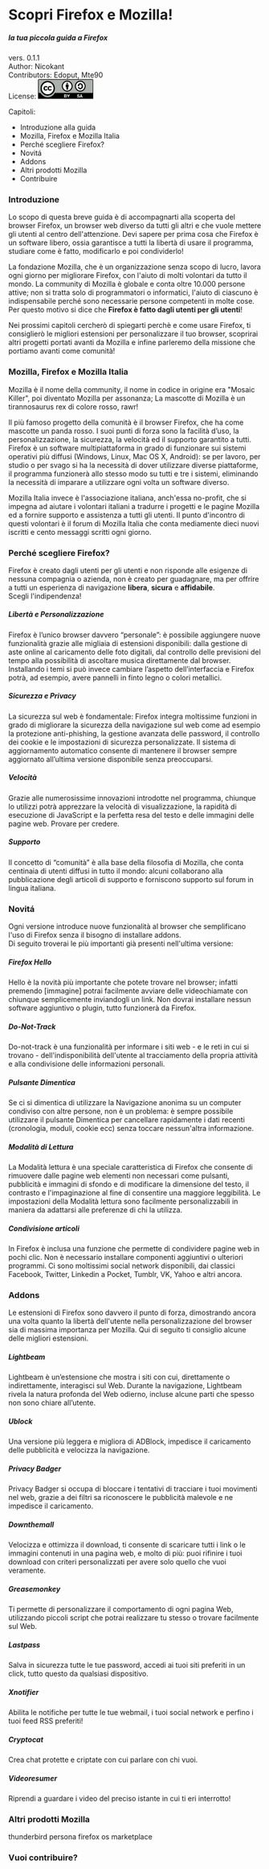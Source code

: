 # Scopri Firefox e Mozilla!

##### la tua piccola guida a Firefox

vers. 0.1.1  
Author: Nicokant  
Contributors: Edoput, Mte90  
License: <img src="images/license.png" style="width:110px;">

Capitoli:

* Introduzione alla guida
* Mozilla, Firefox e Mozilla Italia
* Perché scegliere Firefox?
* Novitá
* Addons
* Altri prodotti Mozilla
* Contribuire

### Introduzione

Lo scopo di questa breve guida è di accompagnarti alla scoperta del browser Firefox, un browser web diverso da tutti gli altri e che vuole mettere gli utenti al centro dell'attenzione. Devi sapere per prima cosa che Firefox è un software libero, ossia garantisce a tutti la libertà di usare il programma, studiare come è fatto, modificarlo e poi condividerlo!

La fondazione Mozilla, che è un organizzazione senza scopo di lucro, lavora ogni giorno per migliorare Firefox, con l'aiuto di molti volontari da tutto il mondo. La community di Mozilla è globale e conta oltre 10.000 persone attive; non si tratta solo di programmatori o informatici, l'aiuto di ciascuno è indispensabile perché sono necessarie persone competenti in molte cose. Per questo motivo si dice che **Firefox è fatto dagli utenti per gli utenti**!

Nei prossimi capitoli cercherò di spiegarti perchè e come usare Firefox, ti consiglierò le migliori estensioni per personalizzare il tuo browser, scoprirai altri progetti portati avanti da Mozilla e infine parleremo della missione che portiamo avanti come comunità!

### Mozilla, Firefox e Mozilla Italia

Mozilla è il nome della community, il nome in codice in origine era "Mosaic Killer", poi diventato Mozilla per assonanza; La mascotte di Mozilla è un tirannosaurus rex di colore rosso, rawr!

Il più famoso progetto della comunità è il browser Firefox, che ha come mascotte un panda rosso. I suoi punti di forza  sono la facilità d’uso, la personalizzazione, la sicurezza, la velocità ed il supporto garantito a tutti.  
Firefox è un software multipiattaforma in grado di funzionare sui sistemi operativi più diffusi (Windows, Linux, Mac OS X, Android): se per lavoro, per studio o per svago si ha la necessità di dover utilizzare diverse piattaforme, il programma funzionerà allo stesso modo su tutti e tre i sistemi, eliminando la necessità di imparare a utilizzare ogni volta un software diverso.

Mozilla Italia invece è l'associazione italiana, anch'essa no-profit, che si impegna ad aiutare i volontari italiani a tradurre i progetti e le pagine Mozilla ed a fornire supporto e assistenza a tutti gli utenti. Il punto d'incontro di questi volontari è il forum di Mozilla Italia che conta mediamente dieci nuovi iscritti e cento messaggi scritti ogni giorno.

### Perché scegliere Firefox?

Firefox è creato dagli utenti per gli utenti e non risponde alle esigenze di nessuna compagnia o azienda, non è creato per guadagnare, ma per offrire a tutti un esperienza di navigazione **libera**, **sicura** e **affidabile**.  
Scegli l'indipendenza!

##### Libertà e Personalizzazione

Firefox è l’unico browser davvero “personale”: è possibile aggiungere nuove funzionalità grazie alle migliaia di estensioni disponibili: dalla gestione di aste online al caricamento delle foto digitali, dal controllo delle previsioni del tempo alla possibilità di ascoltare musica direttamente dal browser. Installando i temi si può invece cambiare l’aspetto dell’interfaccia e Firefox potrà, ad esempio, avere pannelli in finto legno o colori metallici.

##### Sicurezza e Privacy

La sicurezza sul web è fondamentale: Firefox integra moltissime funzioni in grado di migliorare la sicurezza della navigazione sul web come ad esempio la protezione anti-phishing, la gestione avanzata delle password, il controllo dei cookie e le impostazioni di sicurezza personalizzate. Il sistema di aggiornamento automatico consente di mantenere il browser sempre aggiornato all’ultima versione disponibile senza preoccuparsi.

##### Velocità

Grazie alle numerosissime innovazioni introdotte nel programma, chiunque lo utilizzi potrà apprezzare la velocità di visualizzazione, la rapidità di esecuzione di JavaScript e la perfetta resa del testo e delle immagini delle pagine web. Provare per credere.

##### Supporto

Il concetto di “comunità” è alla base della filosofia di Mozilla, che conta centinaia di utenti diffusi in tutto il mondo: alcuni collaborano alla pubblicazione degli articoli di supporto e forniscono supporto sul forum in lingua italiana.

### Novitá

Ogni versione introduce nuove funzionalità al browser che semplificano l'uso di Firefox senza il bisogno di installare addons.  
Di seguito troverai le più importanti già presenti nell'ultima versione:

##### Firefox Hello

Hello è la novità più importante che potete trovare nel browser; infatti premendo [immagine] potrai facilmente avviare delle videochiamate con chiunque semplicemente inviandogli un link. Non dovrai installare nessun software aggiuntivo o plugin, tutto funzionerà da Firefox.

##### Do-Not-Track

Do-not-track è una funzionalità per informare i siti web - e le reti in cui si trovano - dell'indisponibilità dell'utente al tracciamento della propria attività e alla condivisione delle informazioni personali.

##### Pulsante Dimentica

Se ci si dimentica di utilizzare la Navigazione anonima su un computer condiviso con altre persone, non è un problema: è sempre possibile utilizzare il pulsante Dimentica per cancellare rapidamente i dati recenti (cronologia, moduli, cookie ecc) senza toccare nessun'altra informazione.

##### Modalità di Lettura

La Modalità lettura è una speciale caratteristica di Firefox che consente di rimuovere dalle pagine web elementi non necessari come pulsanti, pubblicità e immagini di sfondo e di modificare la dimensione del testo, il contrasto e l'impaginazione al fine di consentire una maggiore leggibilità. Le impostazioni della Modalità lettura sono facilmente personalizzabili in maniera da adattarsi alle preferenze di chi la utilizza.

##### Condivisione articoli

In Firefox è inclusa una funzione che permette di condividere pagine web in pochi clic. Non è necessario installare componenti aggiuntivi o ulteriori programmi. Ci sono moltissimi social network disponibili, dai classici Facebook, Twitter, Linkedin a Pocket, Tumblr, VK, Yahoo e altri ancora.

### Addons

Le estensioni di Firefox sono davvero il punto di forza, dimostrando ancora una volta quanto la libertà dell'utente nella personalizzazione del browser sia di massima importanza per Mozilla. Qui di seguito ti consiglio alcune delle migliori estensioni.

##### Lightbeam

Lightbeam è un’estensione che mostra i siti con cui, direttamente o indirettamente, interagisci sul Web. Durante la navigazione, Lightbeam rivela la natura profonda del Web odierno, incluse alcune parti che spesso non sono chiare all’utente.

##### Ublock

Una versione più leggera e migliora di ADBlock, impedisce il caricamento delle pubblicità e velocizza la navigazione.

##### Privacy Badger

Privacy Badger si occupa di bloccare i tentativi di tracciare i tuoi movimenti nel web, grazie a dei filtri sa riconoscere le pubblicità malevole e ne impedisce il caricamento.

##### Downthemall

Velocizza e ottimizza il download, ti consente di scaricare tutti i link o le immagini contenuti in una pagina web, e molto di più: puoi rifinire i tuoi download con criteri personalizzati per avere solo quello che vuoi veramente.

##### Greasemonkey

Ti permette di personalizzare il comportamento di ogni pagina Web, utilizzando piccoli script che potrai realizzare tu stesso o trovare facilmente sul Web.

##### Lastpass

Salva in sicurezza tutte le tue password, accedi ai tuoi siti preferiti in un click, tutto questo da qualsiasi dispositivo.

##### Xnotifier

Abilita le notifiche per tutte le tue webmail, i tuoi social network e perfino i tuoi feed RSS preferiti!

##### Cryptocat

Crea chat protette e criptate con cui parlare con chi vuoi.

##### Videoresumer

Riprendi a guardare i video del preciso istante in cui ti eri interrotto!

### Altri prodotti Mozilla

thunderbird
persona
firefox os
marketplace

### Vuoi contribuire?
